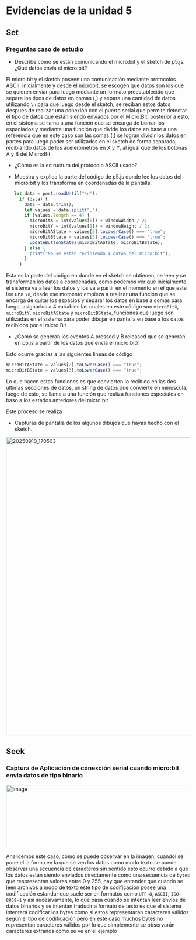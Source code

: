 
# Evidencias de la unidad 5

## Set

### Preguntas caso de estudio

- Describe cómo se están comunicando el micro:bit y el sketch de p5.js. ¿Qué datos envía el micro:bit?

El micro:bit y el sketch poseen una comunicación mediante protocolos ASCII, inicialmente y desde el microbit, se escogen que datos son los que se quieren enviar para luego mediante un formato preestablecido que separa los tipos de datos en comas (,) y separa una cantidad de datos utilizando `\n` para que luego desde el sketch, se reciban estos datos despues de realizar una conexión con el puerto serial que permite detectar el tipo de datos que están siendo enviados por el Micro:Bit, posterior a esto, en el sistema se llama a una función que se encarga de borrar los espaciados y mediante una función que divide los datos en base a una referencia que en este caso son las comas (,) se logran dividir los datos en partes para luego poder ser utilizados en el sketch de forma separada, recibiando datos de los acelerometros en X y Y, al igual que de los botonas A y B del Micro:Bit.

- ¿Cómo es la estructura del protocolo ASCII usado?

- Muestra y explica la parte del código de p5.js donde lee los datos del micro:bit y los transforma en coordenadas de la pantalla.
 ```js
    let data = port.readUntil("\n");
      if (data) {
        data = data.trim();
        let values = data.split(",");
        if (values.length == 4) {
          microBitX = int(values[0]) + windowWidth / 2;
          microBitY = int(values[1]) + windowHeight / 2;
          microBitAState = values[2].toLowerCase() === "true";
          microBitBState = values[3].toLowerCase() === "true";
          updateButtonStates(microBitAState, microBitBState);
        } else {
          print("No se están recibiendo 4 datos del micro:bit");
        }
      }
 ```

Esta es la parte del código en donde en el sketch se obtienen, se leen y se transforman los datos a coordenadas, como podemos ver que inicialmente el sistema va a leer los datos y los va a partir en el momento en el que este lee una `\n`, desde ese momento empieza a realizar una función que se encarga de quitar los espacios y separar los datos en base a comas para luego, asignarlos a 4 variables las cuales en este código son `microBitX`, `microBitY`, `microBitAState` y `microBitBState`, funciones que luego son utilizadas en el sistema para poder dibujar en pantalla en base a los datos recibidos por el micro:Bit
  
- ¿Cómo se generan los eventos A pressed y B released que se generan en p5.js a partir de los datos que envía el micro:bit?

Esto ocurre gracias a las siguientes líneas de código
  ```js
  microBitAState = values[2].toLowerCase() === "true";
  microBitBState = values[3].toLowerCase() === "true";
  ```
Lo que hacen estas funciones es que convierten lo recibido en las dos ultimas secciones de datos, un string de datos que convierte en minúscula, luego de esto, se llama a una función que realiza funciones especiales en baso a los estados anteriores del micro:bit

Este proceso se realiza 
- Capturas de pantalla de los algunos dibujos que hayas hecho con el sketch.
<img width="872" height="817" alt="20250910_170503" src="https://github.com/user-attachments/assets/af3a0988-d527-4f7e-9de1-323bd3a11855" />


## Seek

### Captura de Aplicación de conexción serial cuando micro:bit envía datos de tipo binario

<img width="985" height="172" alt="image" src="https://github.com/user-attachments/assets/7ea76a78-5bf4-49c3-b915-3c1e2acb73db" />

Analicemos este caso, como se puede observar en la imagen, cuandoi se pone el la forma en la que se ven los datos como modo texto se puede observar una secuencia de caracteres sin sentido esto ocurre debido a que los datos están siendo enviados directamente como una secuencia de `bytes` que respresentan valores entre 0 y 255, hay que entender que cuando se leen archivos a modo de texto este tipo de codificación posee una codificación estandar que suele ser en formatos como `UTF-8`, `ASCII`, `ISO-8859-1` y asi sucesivamente, lo que pasa cuando se intentan leer envíos de datos binarios y se intentan traducir a formato de texto es que el sistema intentará codificar los bytes como si estos representaran caracteres válidos según el tipo de codificación pero en este caso muchos bytes no representan caracteres válidos por lo que simplemente se observarán caracteres extraños como se ve en el ejemplo


